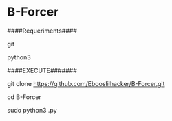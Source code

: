 # B-Forcer

####Requeriments####

git 

python3

####EXECUTE#######

git clone https://github.com/Ebooslilhacker/B-Forcer.git

cd B-Forcer

sudo python3 .py
